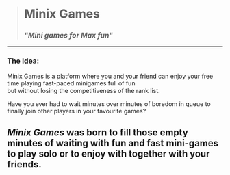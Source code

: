 > # Minix Games
> ### ***"Mini games for Max fun"***
---
### The Idea:
Minix Games is a platform where you and your friend can enjoy your free time playing
fast-paced minigames full of fun<br>
but without losing the competitiveness of the rank list. 

Have you ever had to wait minutes over minutes of boredom in queue to finally join
other players in your favourite games?

***Minix Games*** was born to fill those empty minutes of waiting with fun and fast mini-games
to play solo or to enjoy with together with your friends.
---
